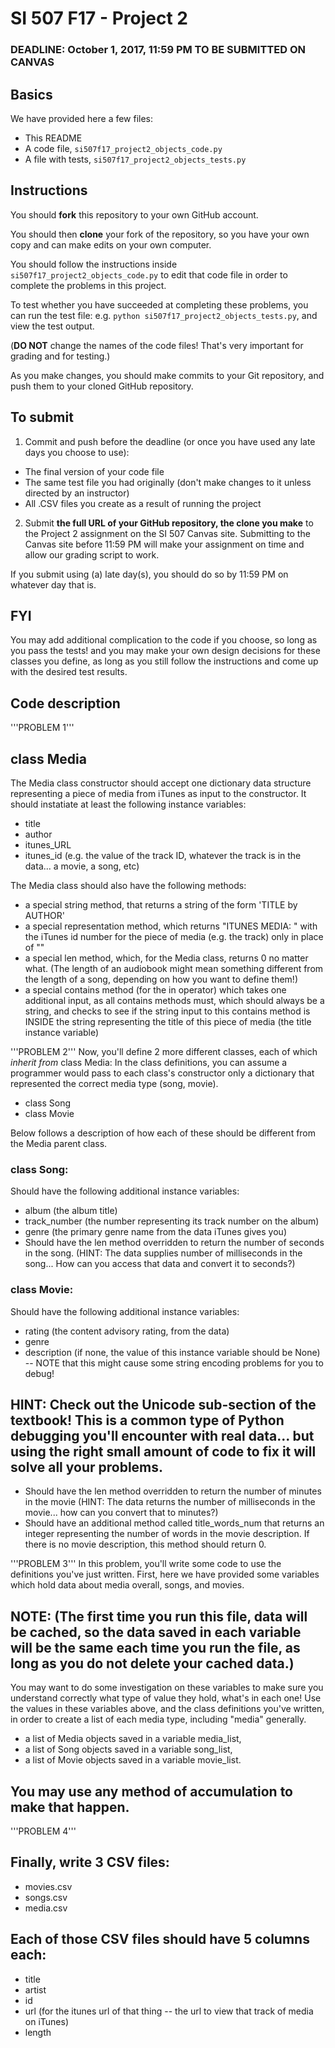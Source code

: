 # SI 507 F17 - Project 2

### DEADLINE: October 1, 2017, 11:59 PM TO BE SUBMITTED ON CANVAS

## Basics

We have provided here a few files:

* This README
* A code file, `si507f17_project2_objects_code.py`
* A file with tests, `si507f17_project2_objects_tests.py`

## Instructions

You should **fork** this repository to your own GitHub account.

You should then **clone** your fork of the repository, so you have your own copy and can make edits on your own computer.

You should follow the instructions inside `si507f17_project2_objects_code.py` to edit that code file in order to complete the problems in this project.

To test whether you have succeeded at completing these problems, you can run the test file: e.g. `python si507f17_project2_objects_tests.py`, and view the test output.

(**DO NOT** change the names of the code files! That's very important for grading and for testing.)

As you make changes, you should make commits to your Git repository, and push them to your cloned GitHub repository.

## To submit

1. Commit and push before the deadline (or once you have used any late days you choose to use):
* The final version of your code file
* The same test file you had originally (don't make changes to it unless directed by an instructor)
* All .CSV files you create as a result of running the project

2. Submit **the full URL of your GitHub repository, the clone you make** to the Project 2 assignment on the SI 507 Canvas site. Submitting to the Canvas site before 11:59 PM will make your assignment on time and allow our grading script to work.

If you submit using (a) late day(s), you should do so by 11:59 PM on whatever day that is.


## FYI

You may add additional complication to the code if you choose, so long as you pass the tests! and you may make your own design decisions for these classes you define, as long as you still follow the instructions and come up with the desired test results.

## Code description
'''PROBLEM 1'''
## class Media
The Media class constructor should accept one dictionary data structure representing a piece of media from iTunes as input to the constructor.
It should instatiate at least the following instance variables:
- title
- author
- itunes_URL
- itunes_id (e.g. the value of the track ID, whatever the track is in the data... a movie, a song, etc)

The Media class should also have the following methods:
- a special string method, that returns a string of the form 'TITLE by AUTHOR'
- a special representation method, which returns "ITUNES MEDIA: <itunes id>" with the iTunes id number for the piece of media (e.g. the track) only in place of "<itunes id>"
- a special len method, which, for the Media class, returns 0 no matter what. (The length of an audiobook might mean something different from the length of a song, depending on how you want to define them!)
- a special contains method (for the in operator) which takes one additional input, as all contains methods must, which should always be a string, and checks to see if the string input to this contains method is INSIDE the string representing the title of this piece of media (the title instance variable)

'''PROBLEM 2'''
Now, you'll define 2 more different classes, each of which *inherit from* class Media:
In the class definitions, you can assume a programmer would pass to each class's constructor only a dictionary that represented the correct media type (song, movie).
- class Song
- class Movie

Below follows a description of how each of these should be different from the Media parent class.

### class Song:

Should have the following additional instance variables:
- album (the album title)
- track_number (the number representing its track number on the album)
- genre (the primary genre name from the data iTunes gives you)
- Should have the len method overridden to return the number of seconds in the song. (HINT: The data supplies number of milliseconds in the song... How can you access that data and convert it to seconds?)

### class Movie:

Should have the following additional instance variables:
- rating (the content advisory rating, from the data)
- genre
- description (if none, the value of this instance variable should be None) -- NOTE that this might cause some string encoding problems for you to debug!
## HINT: Check out the Unicode sub-section of the textbook! This is a common type of Python debugging you'll encounter with real data... but using the right small amount of code to fix it will solve all your problems.
- Should have the len method overridden to return the number of minutes in the movie (HINT: The data returns the number of milliseconds in the movie... how can you convert that to minutes?)
- Should have an additional method called title_words_num that returns an integer representing the number of words in the movie description. If there is no movie description, this method should return 0.

'''PROBLEM 3'''
In this problem, you'll write some code to use the definitions you've just written. First, here we have provided some variables which hold data about media overall, songs, and movies.

## NOTE: (The first time you run this file, data will be cached, so the data saved in each variable will be the same each time you run the file, as long as you do not delete your cached data.)

You may want to do some investigation on these variables to make sure you understand correctly what type of value they hold, what's in each one! Use the values in these variables above, and the class definitions you've written, in order to create a list of each media type, including "media" generally.

- a list of Media objects saved in a variable media_list,
- a list of Song objects saved in a variable song_list,
- a list of Movie objects saved in a variable movie_list.

## You may use any method of accumulation to make that happen.

'''PROBLEM 4'''
## Finally, write 3 CSV files:
- movies.csv
- songs.csv
- media.csv

## Each of those CSV files should have 5 columns each:
- title
- artist
- id
- url (for the itunes url of that thing -- the url to view that track of media on iTunes)
- length
